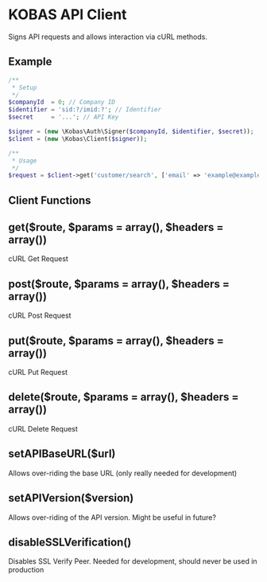 KOBAS API Client
=============

Signs API requests and allows interaction via cURL methods.

## Example

```php
/**
 * Setup
 */
$companyId  = 0; // Company ID
$identifier = 'sid:?/imid:?'; // Identifier
$secret     = '...'; // API Key

$signer = (new \Kobas\Auth\Signer($companyId, $identifier, $secret));
$client = (new \Kobas\Client($signer));

/**
 * Usage
 */
$request = $client->get('customer/search', ['email' => 'example@example.com']);
```

## Client Functions

## get($route, $params = array(), $headers = array())
cURL Get Request

## post($route, $params = array(), $headers = array())
cURL Post Request

## put($route, $params = array(), $headers = array())
cURL Put Request

## delete($route, $params = array(), $headers = array())
cURL Delete Request

## setAPIBaseURL($url)
Allows over-riding the base URL (only really needed for development)

## setAPIVersion($version)
Allows over-riding of the API version. Might be useful in future?

## disableSSLVerification()
Disables SSL Verify Peer. Needed for development, should never be used in production
